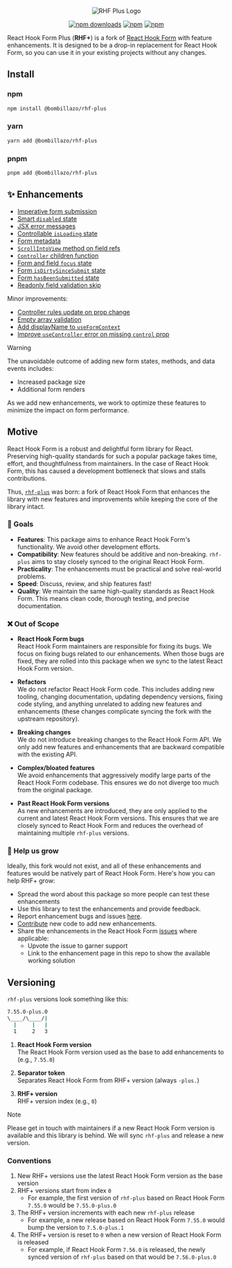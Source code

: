 <div align="center">
  <img src="./docs/logo.png" alt="RHF Plus Logo" />
</div>

<div align="center">

[![npm downloads](https://img.shields.io/npm/dm/@bombillazo/rhf-plus.svg?style=for-the-badge)](https://www.npmjs.com/package/@bombillazo/rhf-plus)
[![npm](https://img.shields.io/npm/dt/@bombillazo/rhf-plus.svg?style=for-the-badge)](https://www.npmjs.com/package/@bombillazo/rhf-plus)
[![npm](https://img.shields.io/npm/l/@bombillazo/rhf-plus?style=for-the-badge)](https://github.com/bombillazo/rhf-plus/blob/master/LICENSE)

</div>

React Hook Form Plus (**RHF+**) is a fork of [React Hook Form](https://react-hook-form.com/) with feature enhancements. It is designed to be a drop-in replacement for React Hook Form, so you can use it in your existing projects without any changes.

## Install

### npm

```sh
npm install @bombillazo/rhf-plus
```

### yarn

```sh
yarn add @bombillazo/rhf-plus
```

### pnpm

```sh
pnpm add @bombillazo/rhf-plus
```

## ✨ Enhancements

- [Imperative form submission](./docs/imperative_submit.md)
- [Smart `disabled` state](./docs/smart-disabled-state.md)
- [JSX error messages](./docs/jsx-error-messages.md)
- [Controllable `isLoading` state](./docs/controllable-is-loading-state.md)
- [Form metadata](./docs/form-metadata.md)
- [`ScrollIntoView` method on field refs](./docs/scroll-into-view-method.md)
- [`Controller` children function](./docs/controller-children-function.md)
- [Form and field `focus` state](./docs/focused-fields.md)
- [Form `isDirtySinceSubmit` state](./docs/is-dirty-since-submit.md)
- [Form `hasBeenSubmitted` state](./docs/has-been-submitted.md)
- [Readonly field validation skip](./docs/readonly-validation-skip.md)

Minor improvements:

- [Controller rules update on prop change](./docs/controller-rules-update.md)
- [Empty array validation](./docs/empty-array-validation.md)
- [Add displayName to `useFormContext`](./docs/use-form-context-display-name.md)
- [Improve `useController` error on missing `control` prop](./docs/improve-missing-use-controller-prop-error.md)

> [!Warning]
>
> The unavoidable outcome of adding new form states, methods, and data events includes:
>
> - Increased package size
> - Additional form renders
>
> As we add new enhancements, we work to optimize these features to minimize the impact on form performance.


## Motive

React Hook Form is a robust and delightful form library for React. Preserving high-quality standards for such a popular package takes time, effort, and thoughtfulness from maintainers. In the case of React Hook Form, this has caused a development bottleneck that slows and stalls contributions.

Thus, [`rhf-plus`](https://github.com/bombillazo/rhf-plus) was born: a fork of React Hook Form that enhances the library with new features and improvements while keeping the core of the library intact.

### 🏁 Goals

- **Features**: This package aims to enhance React Hook Form's functionality. We avoid other development efforts.
- **Compatibility**: New features should be additive and non-breaking. `rhf-plus` aims to stay closely synced to the original React Hook Form.
- **Practicality**: The enhancements must be practical and solve real-world problems.
- **Speed**: Discuss, review, and ship features fast!
- **Quality**: We maintain the same high-quality standards as React Hook Form. This means clean code, thorough testing, and precise documentation.

### ❌ Out of Scope

- **React Hook Form bugs**  
React Hook Form maintainers are responsible for fixing its bugs. We focus on fixing bugs related to our enhancements. When those bugs are fixed, they are rolled into this package when we sync to the latest React Hook Form version.

- **Refactors**  
We do not refactor React Hook Form code. This includes adding new tooling, changing documentation, updating dependency versions, fixing code styling, and anything unrelated to adding new features and enhancements (these changes complicate syncing the fork with the upstream repository).

- **Breaking changes**  
We do not introduce breaking changes to the React Hook Form API. We only add new features and enhancements that are backward compatible with the existing API.

- **Complex/bloated features**  
We avoid enhancements that aggressively modify large parts of the React Hook Form codebase. This ensures we do not diverge too much from the original package.

- **Past React Hook Form versions**  
As new enhancements are introduced, they are only applied to the current and latest React Hook Form versions. This ensures that we are closely synced to React Hook Form and reduces the overhead of maintaining multiple `rhf-plus` versions.

### 📣 Help us grow

Ideally, this fork would not exist, and all of these enhancements and features would be natively part of React Hook Form. Here's how you can help RHF+ grow:

- Spread the word about this package so more people can test these enhancements
- Use this library to test the enhancements and provide feedback.
- Report enhancement bugs and issues [here](https://github.com/bombillazo/rhf-plus/issues).
- [Contribute](CONTRIBUTING.md) new code to add new enhancements.
- Share the enhancements in the React Hook Form [issues](https://github.com/react-hook-form/react-hook-form/issues) where applicable:
  - Upvote the issue to garner support
  - Link to the enhancement page in this repo to show the available working solution

## Versioning

`rhf-plus` versions look something like this:

```sh
7.55.0-plus.0
\____/\____/|
  |     |   |
  1     2   3
```

1. **React Hook Form version**  
The React Hook Form version used as the base to add enhancements to (e.g., `7.55.0`)  

1. **Separator token**  
Separates React Hook Form from RHF+ version (always `-plus.`)  

1. **RHF+ version**  
RHF+ version index (e.g., `0`)

> [!Note]
> Please get in touch with maintainers if a new React Hook Form version is available and this library is behind. We will sync `rhf-plus` and release a new version.

### Conventions

1. New RHF+ versions use the latest React Hook Form version as the base version
2. RHF+ versions start from index `0`
   - For example, the first version of `rhf-plus` based on React Hook Form `7.55.0` would be `7.55.0-plus.0`
3. The RHF+ version increments with each new `rhf-plus` release
   - For example, a new release based on React Hook Form `7.55.0` would bump the version to `7.5.0-plus.1`
4. The RHF+ version is reset to `0` when a new version of React Hook Form is released
   - For example, if React Hook Form `7.56.0` is released, the newly synced version of `rhf-plus` based on that would be `7.56.0-plus.0`
